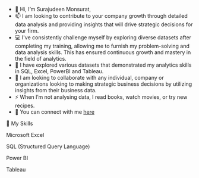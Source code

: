 - 👋 Hi, I’m Surajudeen Monsurat,
- 📫 I am looking to contribute to your company growth through detailed data analysis and providing insights that will drive strategic decisions for your firm. 
- 💻 I've consistently challenge myself by exploring diverse datasets after completing my training, allowing me to furnish my problem-solving and data analysis skills. This has ensured continuous growth and mastery in the field of analytics.
- 🌱 I have explored various datasets that demonstrated my analytics skills in SQL, Excel, PowerBI and Tableau. 
- 💞️ I am looking to collaborate with any individual, company or organizations looking to making strategic business decisions by utilizing insights from their business data. 
- ⚡ When I’m not analysing data, I read books, watch movies, or try new recipes. 
- 🤗 You can connect with me [here]( www.linkedin.com/in/monsurat-surajudeen)

💫 My Skills

Microsoft Excel

SQL (Structured Query Language)

Power BI

Tableau
<!---
Monsuroh-01/Monsuroh-01 is a ✨ special ✨ repository because its `README.md` (this file) appears on your GitHub profile.
You can click the Preview link to take a look at your changes.
--->
